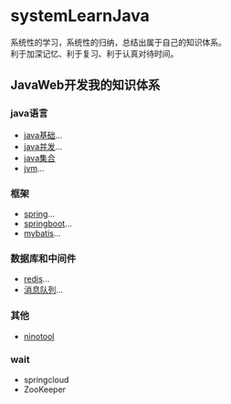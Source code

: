 # systemLearnJava

系统性的学习，系统性的归纳，总结出属于自己的知识体系。  
利于加深记忆、利于复习、利于认真对待时间。  

## JavaWeb开发我的知识体系


### java语言
 - [java基础](https://github.com/HiNinoJay/systemLearnJava/tree/main/java基础/src/main/java)...
 - [java并发](https://github.com/HiNinoJay/systemLearnJava/tree/main/java并发/src/main/java)...
 - [java集合](https://github.com/HiNinoJay/systemLearnJava/tree/main/java集合/src/main/java)
 - [jvm](https://github.com/HiNinoJay/systemLearnJava/tree/main/jvm/src/main/java)...
 
 
### 框架
 - [spring](https://github.com/HiNinoJay/systemLearnJava/tree/main/spring/src/main/java)...
 - [springboot](https://github.com/HiNinoJay/systemLearnJava/tree/main/springboot/src/main/java)...
 - [mybatis](https://github.com/HiNinoJay/systemLearnJava/tree/main/mybatis/src/main/java)...
 

### 数据库和中间件
 - [redis](https://github.com/HiNinoJay/systemLearnJava/tree/main/redis/src/main/java)...
 - [消息队列](https://github.com/HiNinoJay/systemLearnJava/tree/main/消息队列/src/main/java)...
 

### 其他
 - [ninotool](https://github.com/HiNinoJay/systemLearnJava/tree/main/ninotool/src/main/java)


### wait
- springcloud
- ZooKeeper
